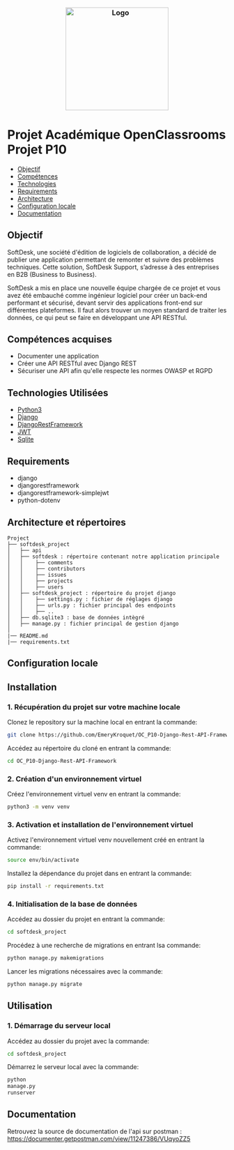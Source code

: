 <h3 align="center">
    <img alt="Logo" title="#logo" width="236px" src="/assets/16007803099977_P8.png">
    <br>
</h3>

# Projet Académique OpenClassrooms Projet P10

- [Objectif](#obj)
- [Compétences](#competences)
- [Technologies](#techs)
- [Requirements](#reqs)
- [Architecture](#architecture)
- [Configuration locale](#localconfig)
- [Documentation](#docs)

<a id="obj"></a>

## Objectif

SoftDesk, une société d'édition de logiciels de collaboration, a décidé de publier une application permettant de
remonter et suivre des problèmes techniques.
Cette solution, SoftDesk Support, s’adresse à des entreprises en B2B (Business to Business).

SoftDesk a mis en place une nouvelle équipe chargée de ce projet et vous avez été embauché comme ingénieur logiciel pour
créer un back-end performant et sécurisé, devant servir des applications front-end sur différentes plateformes. Il faut
alors trouver un moyen standard de traiter les données, ce qui peut se faire en développant une API RESTful.
<a id="competences"></a>

## Compétences acquises

- Documenter une application
- Créer une API RESTful avec Django REST
- Sécuriser une API afin qu'elle respecte les normes OWASP et RGPD

<a id="techs"></a>

## Technologies Utilisées

- [Python3](https://www.python.org/)
- [Django](https://www.djangoproject.com/)
- [DjangoRestFramework](https://www.django-rest-framework.org/)
- [JWT](https://jwt.io/)
- [Sqlite](https://www.sqlite.org/)

<a id="reqs"></a>

## Requirements

- django
- djangorestframework
- djangorestframework-simplejwt
- python-dotenv

<a id="architecture"></a>

## Architecture et répertoires

```
Project
├── softdesk_project
│   ├── api
│   ├── softdesk : répertoire contenant notre application principale
│   │    ├── comments
│   │    ├── contributors
│   │    ├── issues
│   │    ├── projects
│   │    ├── users
│   ├── softdesk_project : répertoire du projet django
│   │    ├── settings.py : fichier de réglages django
│   │    ├── urls.py : fichier principal des endpoints
│   │    ├── ..
│   ├── db.sqlite3 : base de données intègré
│   ├── manage.py : fichier principal de gestion django
│
|── README.md 
|── requirements.txt
```

<a id="localconfig"></a>

## Configuration locale

## Installation

### 1. Récupération du projet sur votre machine locale

Clonez le repository sur la machine local en entrant la commande:

```bash
git clone https://github.com/EmeryKroquet/OC_P10-Django-Rest-API-Framework.git
```

Accédez au répertoire du cloné en entrant la commande:

```bash
cd OC_P10-Django-Rest-API-Framework
```

### 2. Création d'un environnement virtuel

Créez l'environnement virtuel venv en entrant la commande:

```bash
python3 -m venv venv
```

### 3. Activation et installation de l'environnement virtuel

Activez l'environnement virtuel venv nouvellement créé en entrant la commande:

```bash
source env/bin/activate
```

Installez la dépendance du projet dans en entrant la commande:

```bash
pip install -r requirements.txt
```

### 4. Initialisation de la base de données

Accédez au dossier du projet en entrant la commande:

```bash
cd softdesk_project
```

Procédez à une recherche de migrations en entrant lsa commande:

```bash
python manage.py makemigrations
```

Lancer les migrations nécessaires avec la commande:

```bash
python manage.py migrate
```

## Utilisation

### 1. Démarrage du serveur local

Accédez au dossier du projet avec la commande:

```bash
cd softdesk_project
```

Démarrez le serveur local avec la commande:

```python
python
manage.py
runserver
```

<a id="docs"></a>

## Documentation

Retrouvez la source de documentation de l'api sur postman : https://documenter.getpostman.com/view/11247386/VUqyoZZ5